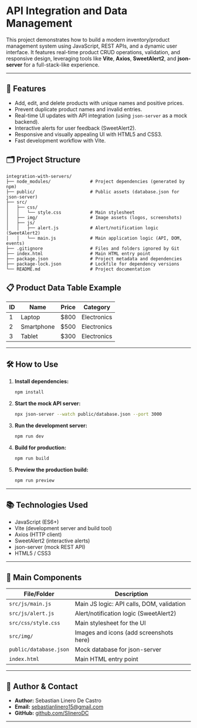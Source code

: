 # API Integration and Data Management

This project demonstrates how to build a modern inventory/product management system using JavaScript, REST APIs, and a dynamic user interface. It features real-time product CRUD operations, validation, and responsive design, leveraging tools like **Vite**, **Axios**, **SweetAlert2**, and **json-server** for a full-stack-like experience.

---

## 🚀 Features

- Add, edit, and delete products with unique names and positive prices.
- Prevent duplicate product names and invalid entries.
- Real-time UI updates with API integration (using `json-server` as a mock backend).
- Interactive alerts for user feedback (SweetAlert2).
- Responsive and visually appealing UI with HTML5 and CSS3.
- Fast development workflow with Vite.


## 🗂️ Project Structure
```
integration-with-servers/
├── node_modules/               # Project dependencies (generated by npm)
├── public/                     # Public assets (database.json for json-server)
├── src/
│   ├── css/
│   │   └── style.css           # Main stylesheet
│   ├── img/                    # Image assets (logos, screenshots)
│   ├── js/
│   │   ├── alert.js            # Alert/notification logic (SweetAlert2)
│   │   └── main.js             # Main application logic (API, DOM, events)
├── .gitignore                  # Files and folders ignored by Git
├── index.html                  # Main HTML entry point
├── package.json                # Project metadata and dependencies
├── package-lock.json           # Lockfile for dependency versions
└── README.md                   # Project documentation
```

## 📋 Product Data Table Example

| ID  | Name        | Price   | Category   |
|-----|-------------|---------|------------|
| 1   | Laptop      | $800    | Electronics|
| 2   | Smartphone  | $500    | Electronics|
| 3   | Tablet      | $300    | Electronics|

---

## 🛠️ How to Use

1. **Install dependencies:**  
   ```bash
   npm install
   ```

2. **Start the mock API server:**  
   ```bash
   npx json-server --watch public/database.json --port 3000
   ```

3. **Run the development server:**  
   ```bash
   npm run dev
   ```

4. **Build for production:**  
   ```bash
   npm run build
   ```

5. **Preview the production build:**  
   ```bash
   npm run preview
   ```

---

## 📚 Technologies Used

- JavaScript (ES6+)
- Vite (development server and build tool)
- Axios (HTTP client)
- SweetAlert2 (interactive alerts)
- json-server (mock REST API)
- HTML5 / CSS3

---

## 🧩 Main Components

| File/Folder            | Description                                 |
|------------------------|---------------------------------------------|
| `src/js/main.js`       | Main JS logic: API calls, DOM, validation   |
| `src/js/alert.js`      | Alert/notification logic (SweetAlert2)      |
| `src/css/style.css`    | Main stylesheet for the UI                  |
| `src/img/`             | Images and icons (add screenshots here)     |
| `public/database.json` | Mock database for json-server               |
| `index.html`           | Main HTML entry point                       |

---

## 👤 Author & Contact

- **Author:** Sebastian Linero De Castro
- **Email:** sebastianlinero15@gmail.com  
- **GitHub:** [github.com/SlineroDC](https://github.com/SlineroDC)  

---

